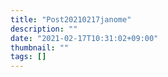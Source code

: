 ```yaml
---
title: "Post20210217janome"
description: ""
date: "2021-02-17T10:31:02+09:00"
thumbnail: ""
tags: []
---
```




